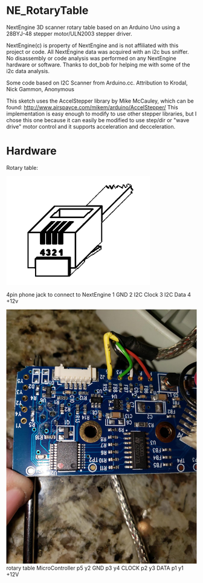 # NE_RotaryTable
NextEngine 3D scanner rotary table based on an Arduino Uno using a 28BYJ-48 stepper motor/ULN2003 stepper driver.

NextEngine(c) is property of NextEngine and is not affiliated with this project or code.
All NextEngine data was acquired with an i2c bus sniffer.  No disassembly or code analysis
was performed on any NextEngine hardware or software.  Thanks to dot_bob for helping me 
with some of the i2c data analysis.

Some code based on I2C Scanner from Arduino.cc.
Attribution to Krodal, Nick Gammon, Anonymous

This sketch uses the AccelStepper library by Mike McCauley, which can be found:
http://www.airspayce.com/mikem/arduino/AccelStepper/ 
This implementation is easy enough to modify to use other stepper libraries, but I 
chose this one because it can easily be modified to use step/dir or "wave drive" motor control
and it supports acceleration and decceleration.

# Hardware
Rotary table:

![NE_RotaryTableConnector.png](https://github.com/1bigpig/NE_RotaryTable/blob/main/NE_RotaryTableConnector.png)

4pin phone jack to connect to NextEngine
1 GND
2 I2C Clock
3 I2C Data
4 +12v

![NE_uController.png](https://github.com/1bigpig/NE_RotaryTable/blob/main/NE_uController.png)
rotary table MicroController
p5	y2	GND
p3	y4	CLOCK
p2	y3	DATA
p1	y1	+12V
